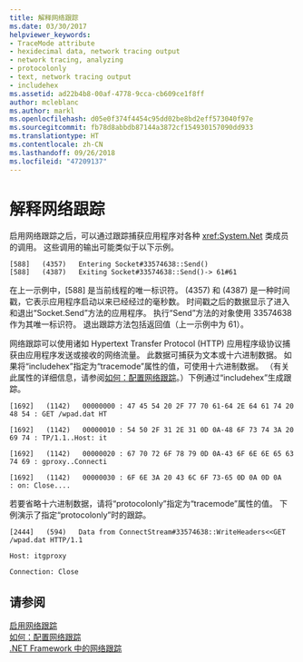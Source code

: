 ```yaml
---
title: 解释网络跟踪
ms.date: 03/30/2017
helpviewer_keywords:
- TraceMode attribute
- hexidecimal data, network tracing output
- network tracing, analyzing
- protocolonly
- text, network tracing output
- includehex
ms.assetid: ad22b4b8-00af-4778-9cca-cb609ce1f8ff
author: mcleblanc
ms.author: markl
ms.openlocfilehash: d05e0f374f4454c95dd02be8bd2eff573040f97e
ms.sourcegitcommit: fb78d8abbdb87144a3872cf154930157090dd933
ms.translationtype: HT
ms.contentlocale: zh-CN
ms.lasthandoff: 09/26/2018
ms.locfileid: "47209137"
---
```

# <a name="interpreting-network-tracing"></a>解释网络跟踪
启用网络跟踪之后，可以通过跟踪捕获应用程序对各种 <xref:System.Net> 类成员的调用。 这些调用的输出可能类似于以下示例。  
  
```  
[588]   (4357)   Entering Socket#33574638::Send()  
[588]   (4387)   Exiting Socket#33574638::Send()-> 61#61  
```  
  
 在上一示例中，[588] 是当前线程的唯一标识符。 (4357) 和 (4387) 是一种时间戳，它表示应用程序启动以来已经经过的毫秒数。 时间戳之后的数据显示了进入和退出“Socket.Send”方法的应用程序。 执行“Send”方法的对象使用 33574638 作为其唯一标识符。 退出跟踪方法包括返回值（上一示例中为 61）。  
  
 网络跟踪可以使用诸如 Hypertext Transfer Protocol (HTTP) 应用程序级协议捕获由应用程序发送或接收的网络流量。 此数据可捕获为文本或十六进制数据。 如果将“includehex”指定为“tracemode”属性的值，可使用十六进制数据。 （有关此属性的详细信息，请参阅[如何：配置网络跟踪](../../../docs/framework/network-programming/how-to-configure-network-tracing.md)。）下例通过“includehex”生成跟踪。  
  
 `[1692]   (1142)   00000000 : 47 45 54 20 2F 77 70 61-64 2E 64 61 74 20 48 54 : GET /wpad.dat HT`  
  
 `[1692]   (1142)   00000010 : 54 50 2F 31 2E 31 0D 0A-48 6F 73 74 3A 20 69 74 : TP/1.1..Host: it`  
  
 `[1692]   (1142)   00000020 : 67 70 72 6F 78 79 0D 0A-43 6F 6E 6E 65 63 74 69 : gproxy..Connecti`  
  
 `[1692]   (1142)   00000030 : 6F 6E 3A 20 43 6C 6F 73-65 0D 0A 0D 0A     : on: Close....`  
  
 若要省略十六进制数据，请将“protocolonly”指定为“tracemode”属性的值。 下例演示了指定“protocolonly”时的跟踪。  
  
 `[2444]   (594)   Data from ConnectStream#33574638::WriteHeaders<<GET /wpad.dat HTTP/1.1`  
  
 `Host: itgproxy`  
  
 `Connection: Close`  
  
## <a name="see-also"></a>请参阅  
 [启用网络跟踪](../../../docs/framework/network-programming/enabling-network-tracing.md)  
 [如何：配置网络跟踪](../../../docs/framework/network-programming/how-to-configure-network-tracing.md)  
 [.NET Framework 中的网络跟踪](../../../docs/framework/network-programming/network-tracing.md)

